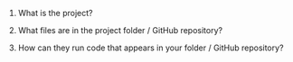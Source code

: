 1. What is the project?

2. What files are in the project folder / GitHub repository?

3. How can they run code that appears in your folder / GitHub repository?
